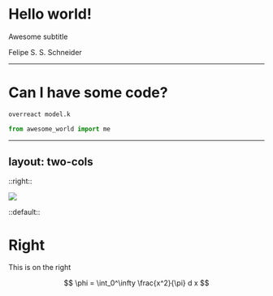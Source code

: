 # <twemoji-atom-symbol /> Hello world!

Awesome subtitle

Felipe S. S. Schneider

---

# Can I have some code?

```bash
overreact model.k
```

```python
from awesome_world import me
```

<!-- prettier-ignore-start -->

---
layout: two-cols
---

<!-- prettier-ignore-end -->

::right::

![](https://sli.dev/favicon.png)

::default::

# Right

This is on the right

$$
\phi = \int_0^\infty \frac{x^2}{\pi} d x
$$
